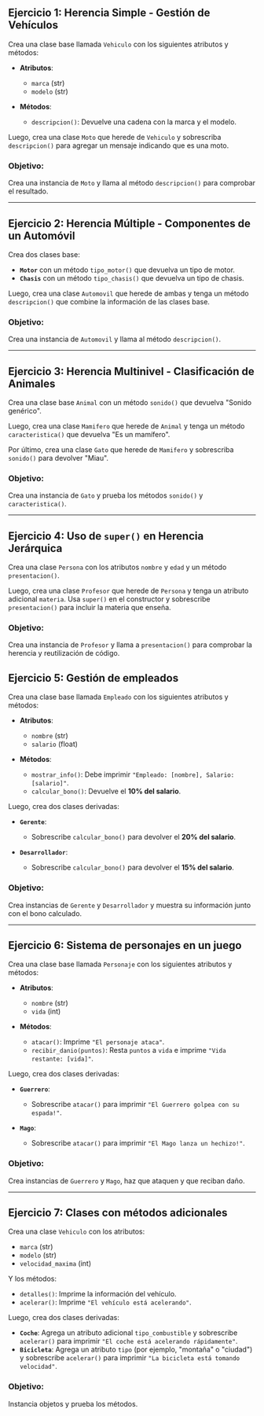## Ejercicio 1: Herencia Simple - Gestión de Vehículos
Crea una clase base llamada `Vehiculo` con los siguientes atributos y métodos:

- **Atributos**:
  - `marca` (str)
  - `modelo` (str)

- **Métodos**:
  - `descripcion()`: Devuelve una cadena con la marca y el modelo.

Luego, crea una clase `Moto` que herede de `Vehiculo` y sobrescriba `descripcion()` para agregar un mensaje indicando que es una moto.

### **Objetivo**:
Crea una instancia de `Moto` y llama al método `descripcion()` para comprobar el resultado.

---

## Ejercicio 2: Herencia Múltiple - Componentes de un Automóvil
Crea dos clases base:

- **`Motor`** con un método `tipo_motor()` que devuelva un tipo de motor.
- **`Chasis`** con un método `tipo_chasis()` que devuelva un tipo de chasis.

Luego, crea una clase `Automovil` que herede de ambas y tenga un método `descripcion()` que combine la información de las clases base.

### **Objetivo**:
Crea una instancia de `Automovil` y llama al método `descripcion()`.

---

## Ejercicio 3: Herencia Multinivel - Clasificación de Animales
Crea una clase base `Animal` con un método `sonido()` que devuelva "Sonido genérico".

Luego, crea una clase `Mamifero` que herede de `Animal` y tenga un método `caracteristica()` que devuelva "Es un mamífero".

Por último, crea una clase `Gato` que herede de `Mamifero` y sobrescriba `sonido()` para devolver "Miau".

### **Objetivo**:
Crea una instancia de `Gato` y prueba los métodos `sonido()` y `caracteristica()`.

---

## Ejercicio 4: Uso de `super()` en Herencia Jerárquica
Crea una clase `Persona` con los atributos `nombre` y `edad` y un método `presentacion()`.

Luego, crea una clase `Profesor` que herede de `Persona` y tenga un atributo adicional `materia`. Usa `super()` en el constructor y sobrescribe `presentacion()` para incluir la materia que enseña.

### **Objetivo**:
Crea una instancia de `Profesor` y llama a `presentacion()` para comprobar la herencia y reutilización de código.

## Ejercicio 5: Gestión de empleados
Crea una clase base llamada `Empleado` con los siguientes atributos y métodos:

- **Atributos**:
  - `nombre` (str)
  - `salario` (float)

- **Métodos**:
  - `mostrar_info()`: Debe imprimir `"Empleado: [nombre], Salario: [salario]"`.
  - `calcular_bono()`: Devuelve el **10% del salario**.

Luego, crea dos clases derivadas:

- **`Gerente`**:
  - Sobrescribe `calcular_bono()` para devolver el **20% del salario**.
  
- **`Desarrollador`**:
  - Sobrescribe `calcular_bono()` para devolver el **15% del salario**.
  
### **Objetivo**:  
Crea instancias de `Gerente` y `Desarrollador` y muestra su información junto con el bono calculado.

---

## Ejercicio 6: Sistema de personajes en un juego
Crea una clase base llamada `Personaje` con los siguientes atributos y métodos:

- **Atributos**:
  - `nombre` (str)
  - `vida` (int)

- **Métodos**:
  - `atacar()`: Imprime `"El personaje ataca"`.
  - `recibir_danio(puntos)`: Resta `puntos` a `vida` e imprime `"Vida restante: [vida]"`.

Luego, crea dos clases derivadas:

- **`Guerrero`**:
  - Sobrescribe `atacar()` para imprimir `"El Guerrero golpea con su espada!"`.

- **`Mago`**:
  - Sobrescribe `atacar()` para imprimir `"El Mago lanza un hechizo!"`.

### **Objetivo**:  
Crea instancias de `Guerrero` y `Mago`, haz que ataquen y que reciban daño.

---

## Ejercicio 7: Clases con métodos adicionales
Crea una clase `Vehiculo` con los atributos:

- `marca` (str)
- `modelo` (str)
- `velocidad_maxima` (int)

Y los métodos:
- `detalles()`: Imprime la información del vehículo.
- `acelerar()`: Imprime `"El vehículo está acelerando"`.

Luego, crea dos clases derivadas:

- **`Coche`**: Agrega un atributo adicional `tipo_combustible` y sobrescribe `acelerar()` para imprimir `"El coche está acelerando rápidamente"`.
- **`Bicicleta`**: Agrega un atributo `tipo` (por ejemplo, "montaña" o "ciudad") y sobrescribe `acelerar()` para imprimir `"La bicicleta está tomando velocidad"`.

### **Objetivo**:
Instancia objetos y prueba los métodos.


